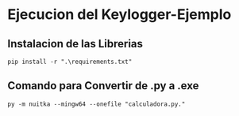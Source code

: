 # Ejecucion del Keylogger-Ejemplo

## Instalacion de las Librerias

```
pip install -r ".\requirements.txt"
```


## Comando para Convertir de .py a .exe

```
py -m nuitka --mingw64 --onefile "calculadora.py."
```


